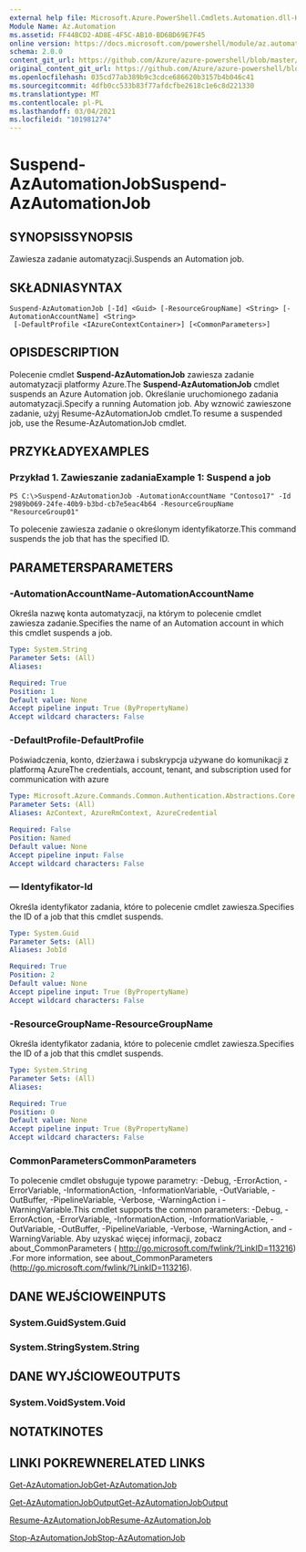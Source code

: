 ```yaml
---
external help file: Microsoft.Azure.PowerShell.Cmdlets.Automation.dll-Help.xml
Module Name: Az.Automation
ms.assetid: FF44BCD2-AD8E-4F5C-AB10-BD6BD69E7F45
online version: https://docs.microsoft.com/powershell/module/az.automation/suspend-azautomationjob
schema: 2.0.0
content_git_url: https://github.com/Azure/azure-powershell/blob/master/src/Automation/Automation/help/Suspend-AzAutomationJob.md
original_content_git_url: https://github.com/Azure/azure-powershell/blob/master/src/Automation/Automation/help/Suspend-AzAutomationJob.md
ms.openlocfilehash: 035cd77ab389b9c3cdce686620b3157b4b046c41
ms.sourcegitcommit: 4dfb0cc533b83f77afdcfbe2618c1e6c8d221330
ms.translationtype: MT
ms.contentlocale: pl-PL
ms.lasthandoff: 03/04/2021
ms.locfileid: "101981274"
---
```

# <span data-ttu-id="e006e-101">Suspend-AzAutomationJob</span><span class="sxs-lookup"><span data-stu-id="e006e-101">Suspend-AzAutomationJob</span></span>

## <span data-ttu-id="e006e-102">SYNOPSIS</span><span class="sxs-lookup"><span data-stu-id="e006e-102">SYNOPSIS</span></span>
<span data-ttu-id="e006e-103">Zawiesza zadanie automatyzacji.</span><span class="sxs-lookup"><span data-stu-id="e006e-103">Suspends an Automation job.</span></span>

## <span data-ttu-id="e006e-104">SKŁADNIA</span><span class="sxs-lookup"><span data-stu-id="e006e-104">SYNTAX</span></span>

```
Suspend-AzAutomationJob [-Id] <Guid> [-ResourceGroupName] <String> [-AutomationAccountName] <String>
 [-DefaultProfile <IAzureContextContainer>] [<CommonParameters>]
```

## <span data-ttu-id="e006e-105">OPIS</span><span class="sxs-lookup"><span data-stu-id="e006e-105">DESCRIPTION</span></span>
<span data-ttu-id="e006e-106">Polecenie cmdlet **Suspend-AzAutomationJob** zawiesza zadanie automatyzacji platformy Azure.</span><span class="sxs-lookup"><span data-stu-id="e006e-106">The **Suspend-AzAutomationJob** cmdlet suspends an Azure Automation job.</span></span>
<span data-ttu-id="e006e-107">Określanie uruchomionego zadania automatyzacji.</span><span class="sxs-lookup"><span data-stu-id="e006e-107">Specify a running Automation job.</span></span>
<span data-ttu-id="e006e-108">Aby wznowić zawieszone zadanie, użyj Resume-AzAutomationJob cmdlet.</span><span class="sxs-lookup"><span data-stu-id="e006e-108">To resume a suspended job, use the Resume-AzAutomationJob cmdlet.</span></span>

## <span data-ttu-id="e006e-109">PRZYKŁADY</span><span class="sxs-lookup"><span data-stu-id="e006e-109">EXAMPLES</span></span>

### <span data-ttu-id="e006e-110">Przykład 1. Zawieszanie zadania</span><span class="sxs-lookup"><span data-stu-id="e006e-110">Example 1: Suspend a job</span></span>
```
PS C:\>Suspend-AzAutomationJob -AutomationAccountName "Contoso17" -Id 2989b069-24fe-40b9-b3bd-cb7e5eac4b64 -ResourceGroupName "ResourceGroup01"
```

<span data-ttu-id="e006e-111">To polecenie zawiesza zadanie o określonym identyfikatorze.</span><span class="sxs-lookup"><span data-stu-id="e006e-111">This command suspends the job that has the specified ID.</span></span>

## <span data-ttu-id="e006e-112">PARAMETERS</span><span class="sxs-lookup"><span data-stu-id="e006e-112">PARAMETERS</span></span>

### <span data-ttu-id="e006e-113">-AutomationAccountName</span><span class="sxs-lookup"><span data-stu-id="e006e-113">-AutomationAccountName</span></span>
<span data-ttu-id="e006e-114">Określa nazwę konta automatyzacji, na którym to polecenie cmdlet zawiesza zadanie.</span><span class="sxs-lookup"><span data-stu-id="e006e-114">Specifies the name of an Automation account in which this cmdlet suspends a job.</span></span>

```yaml
Type: System.String
Parameter Sets: (All)
Aliases:

Required: True
Position: 1
Default value: None
Accept pipeline input: True (ByPropertyName)
Accept wildcard characters: False
```

### <span data-ttu-id="e006e-115">-DefaultProfile</span><span class="sxs-lookup"><span data-stu-id="e006e-115">-DefaultProfile</span></span>
<span data-ttu-id="e006e-116">Poświadczenia, konto, dzierżawa i subskrypcja używane do komunikacji z platformą Azure</span><span class="sxs-lookup"><span data-stu-id="e006e-116">The credentials, account, tenant, and subscription used for communication with azure</span></span>

```yaml
Type: Microsoft.Azure.Commands.Common.Authentication.Abstractions.Core.IAzureContextContainer
Parameter Sets: (All)
Aliases: AzContext, AzureRmContext, AzureCredential

Required: False
Position: Named
Default value: None
Accept pipeline input: False
Accept wildcard characters: False
```

### <span data-ttu-id="e006e-117">— Identyfikator</span><span class="sxs-lookup"><span data-stu-id="e006e-117">-Id</span></span>
<span data-ttu-id="e006e-118">Określa identyfikator zadania, które to polecenie cmdlet zawiesza.</span><span class="sxs-lookup"><span data-stu-id="e006e-118">Specifies the ID of a job that this cmdlet suspends.</span></span>

```yaml
Type: System.Guid
Parameter Sets: (All)
Aliases: JobId

Required: True
Position: 2
Default value: None
Accept pipeline input: True (ByPropertyName)
Accept wildcard characters: False
```

### <span data-ttu-id="e006e-119">-ResourceGroupName</span><span class="sxs-lookup"><span data-stu-id="e006e-119">-ResourceGroupName</span></span>
<span data-ttu-id="e006e-120">Określa identyfikator zadania, które to polecenie cmdlet zawiesza.</span><span class="sxs-lookup"><span data-stu-id="e006e-120">Specifies the ID of a job that this cmdlet suspends.</span></span>

```yaml
Type: System.String
Parameter Sets: (All)
Aliases:

Required: True
Position: 0
Default value: None
Accept pipeline input: True (ByPropertyName)
Accept wildcard characters: False
```

### <span data-ttu-id="e006e-121">CommonParameters</span><span class="sxs-lookup"><span data-stu-id="e006e-121">CommonParameters</span></span>
<span data-ttu-id="e006e-122">To polecenie cmdlet obsługuje typowe parametry: -Debug, -ErrorAction, -ErrorVariable, -InformationAction, -InformationVariable, -OutVariable, -OutBuffer, -PipelineVariable, -Verbose, -WarningAction i -WarningVariable.</span><span class="sxs-lookup"><span data-stu-id="e006e-122">This cmdlet supports the common parameters: -Debug, -ErrorAction, -ErrorVariable, -InformationAction, -InformationVariable, -OutVariable, -OutBuffer, -PipelineVariable, -Verbose, -WarningAction, and -WarningVariable.</span></span> <span data-ttu-id="e006e-123">Aby uzyskać więcej informacji, zobacz about_CommonParameters ( http://go.microsoft.com/fwlink/?LinkID=113216) .</span><span class="sxs-lookup"><span data-stu-id="e006e-123">For more information, see about_CommonParameters (http://go.microsoft.com/fwlink/?LinkID=113216).</span></span>

## <span data-ttu-id="e006e-124">DANE WEJŚCIOWE</span><span class="sxs-lookup"><span data-stu-id="e006e-124">INPUTS</span></span>

### <span data-ttu-id="e006e-125">System.Guid</span><span class="sxs-lookup"><span data-stu-id="e006e-125">System.Guid</span></span>

### <span data-ttu-id="e006e-126">System.String</span><span class="sxs-lookup"><span data-stu-id="e006e-126">System.String</span></span>

## <span data-ttu-id="e006e-127">DANE WYJŚCIOWE</span><span class="sxs-lookup"><span data-stu-id="e006e-127">OUTPUTS</span></span>

### <span data-ttu-id="e006e-128">System.Void</span><span class="sxs-lookup"><span data-stu-id="e006e-128">System.Void</span></span>

## <span data-ttu-id="e006e-129">NOTATKI</span><span class="sxs-lookup"><span data-stu-id="e006e-129">NOTES</span></span>

## <span data-ttu-id="e006e-130">LINKI POKREWNE</span><span class="sxs-lookup"><span data-stu-id="e006e-130">RELATED LINKS</span></span>

[<span data-ttu-id="e006e-131">Get-AzAutomationJob</span><span class="sxs-lookup"><span data-stu-id="e006e-131">Get-AzAutomationJob</span></span>](./Get-AzAutomationJob.md)

[<span data-ttu-id="e006e-132">Get-AzAutomationJobOutput</span><span class="sxs-lookup"><span data-stu-id="e006e-132">Get-AzAutomationJobOutput</span></span>](./Get-AzAutomationJobOutput.md)

[<span data-ttu-id="e006e-133">Resume-AzAutomationJob</span><span class="sxs-lookup"><span data-stu-id="e006e-133">Resume-AzAutomationJob</span></span>](./Resume-AzAutomationJob.md)

[<span data-ttu-id="e006e-134">Stop-AzAutomationJob</span><span class="sxs-lookup"><span data-stu-id="e006e-134">Stop-AzAutomationJob</span></span>](./Stop-AzAutomationJob.md)


